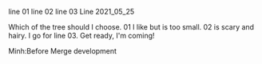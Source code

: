 line 01
line 02
line 03
Line 2021_05_25

Which of the tree should I choose. 
01 I like but is too small. 
02 is scary and hairy. 
I go for line 03.
Get ready, I'm coming!

Minh:Before Merge development
